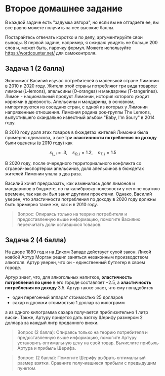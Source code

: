 # Второе домашнее задание

В каждой задаче есть "задумка автора", но если вы не отгадаете ее, вы все равно можете получить за нее высокие баллы. 

Постарайтесь отвечать коротко и по делу, аргументируйте свои выводы. В первой задаче, например, я ожидаю увидеть не больше 200 слов и, может быть, парочку формул. Можете используйте https://wordcounter.net/ для самоконтроля.

## Задача 1 (2 балла)

Экономист Василий изучал потребителей в маленькой стране Лимонии в 2010 и 2020 году. Жители этой страны потребляют три вида товаров: лимоны (L-lemons), апельсины (O-oranges) и мандарины (T-tangerines). Лимон - национальный продукт Лимонии, история которого уходит корнями в древность. Апельсины и мандарины, в основном, импортируются из соседних стран, с одной из которых у Лимонии напряженные отношения. Лимония родина рок-группы The Lemons, выпустившего скандально известный альбом "Baby, I'm Soury" в 2014 году.

В 2010 году доля этих товаров в бюждетах жителей Лимонии была примерно одинакова, а все три **эластичности потребления по доходу** были оценены (в 2010 году) как 

$$ \varepsilon_{L, I} = .3, \quad \varepsilon_{O, I} = 1.2, \quad \varepsilon_{T, I} = 1.5$$

В 2020 году, после очередного территориального конфликта со страной-экспортером апельсинов, доля апельсинов в бюждетах жителей Лимонии упала в два раза.

Василий хочет предсказать, как изменилась доля лимонов и мандаринов в бюджете, но на калибровку полезности у него не хватило времени, так как он был занят другими проектами. Однако, Василий уверен, что эластичности потребления по доходу в 2020 году должны быть примерно такие же, как и в 2010 году.

> Вопрос: Опираясь только на теорию потребителя и предоставленную выше информацию, помогите Василию пересчитать доли оставшихся товаров.

## Задача 2 (4 балла)

На дворе 1880 год и на Диком Западе действует сухой закон. Лихой ковбой Артур Морган решил заняться незаконным производством алкоголя. Артур уверен, что он - единственный бутлегер в своем городе.

Артур знает, что, для алкогольных напитков, **эластичность потребления по цене** в его городе составляет $-2.5$, а **эластичность потребления по доходу** $3.5$. Артур также знает, что ему понадобится

- один перегонный аппарат стоимостью 25 долларов
- сахар и дрожжи стоимостью 1 доллар за килограмм

а из одного килограмма сахара получается приблизительно 1 литр виски. Также, Артуру придется дать взятку Шерифу размером 2 доллара за каждый литр проданного виски.

> Вопрос (2 балла): Опираясь только на теорию потребителя и предоставленную выше информацию, помогите Артуру установить оптимальную цену на свой товар. Вычислите прибыль Артура и прибыль Шерифа.

> Вопрос: (2 балла): Помогите Шерифу выбрать оптимальный размер взятки. Сравните получившиеся прибыли с предыдущим пунктом.